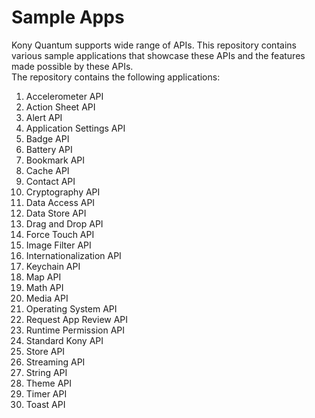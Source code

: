 # Sample Apps
Kony Quantum supports wide range of APIs. This repository contains various sample applications that showcase these APIs and the features made possible by these APIs.</br>
The repository contains the following applications:</br>
1.  Accelerometer API
2.  Action Sheet API
3.  Alert API
4.  Application Settings API
5.  Badge API
6.  Battery API
7.  Bookmark API
8.  Cache API
9.  Contact API
10. Cryptography API
11. Data Access API
12. Data Store API
13. Drag and Drop API
14. Force Touch API
15. Image Filter API
16. Internationalization API
17. Keychain API
18. Map API
19. Math API
20. Media API
21. Operating System API
22. Request App Review API
23. Runtime Permission API
24. Standard Kony API
25. Store API
26. Streaming API
27. String API
28. Theme API
29. Timer API
30. Toast API
 
